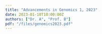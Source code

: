 ```yaml
---
title: "Advancements in Genomics 1, 2023"
date: 2023-01-10T10:00:00Z
authors: ["Dr. A", "Prof. B"]
pdf: "/files/genomics2023.pdf"
---
```

